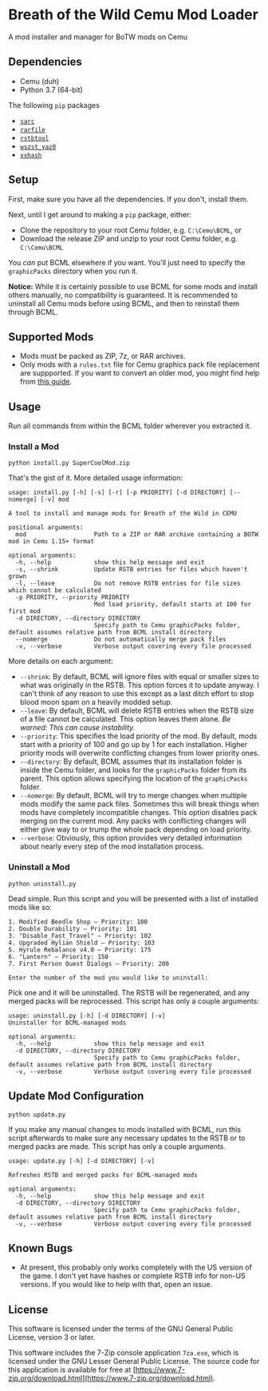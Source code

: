 # Breath of the Wild Cemu Mod Loader
A mod installer and manager for BoTW mods on Cemu

## Dependencies

* Cemu (duh)
* Python 3.7 (64-bit)

The following `pip` packages
* [`sarc`](https://pypi.org/project/sarc/)
* [`rarfile`](https://pypi.org/project/rarfile/)
* [`rstbtool`](https://pypi.org/project/rstb/)
* [`wszst_yaz0`](https://pypi.org/project/wszst-yaz0/)
* [`xxhash`](https://pypi.org/project/xxhash/)

## Setup

First, make sure you have all the dependencies. If you don't, install them.

Next, until I get around to making a `pip` package, either:

* Clone the repository to your root Cemu folder, e.g. `C:\Cemu\BCML`, or
* Download the release ZIP and unzip to your root Cemu folder, e.g. `C:\Cemu\BCML`

You *can* put BCML elsewhere if you want. You'll just need to specify the `graphicPacks` directory when you run it.

**Notice:** While it is certainly possible to use BCML for some mods and install others manually, no compatibility is guaranteed. It is recommended to uninstall all Cemu mods before using BCML, and then to reinstall them through BCML.

## Supported Mods

- Mods must be packed as ZIP, 7z, or  RAR archives.
- Only mods with a `rules.txt` file for Cemu graphics pack file replacement are suppported. If you want to convert an older mod, you might find help from [this guide](https://gamebanana.com/tuts/12493).

## Usage

Run all commands from within the BCML folder wherever you extracted it.

### Install a Mod

```
python install.py SuperCoolMod.zip
```

That's the gist of it. More detailed usage information:

```
usage: install.py [-h] [-s] [-r] [-p PRIORITY] [-d DIRECTORY] [--nomerge] [-v] mod

A tool to install and manage mods for Breath of the Wild in CEMU

positional arguments:
  mod                   Path to a ZIP or RAR archive containing a BOTW mod in Cemu 1.15+ format

optional arguments:
  -h, --help            show this help message and exit
  -s, --shrink          Update RSTB entries for files which haven't grown
  -l, --leave           Do not remove RSTB entries for file sizes which cannot be calculated
  -p PRIORITY, --priority PRIORITY
                        Mod load priority, default starts at 100 for first mod
  -d DIRECTORY, --directory DIRECTORY
                        Specify path to Cemu graphicPacks folder, default assumes relative path from BCML install directory
  --nomerge             Do not automatically merge pack files
  -v, --verbose         Verbose output covering every file processed
  ```

  More details on each argument:

  * `--shrink`: By default, BCML will ignore files with equal or smaller sizes to what was originally in the RSTB. This option forces it to update anyway. I can't think of any reason to use this except as a last ditch effort to stop blood moon spam on a heavily modded setup.
  * `--leave`: By default, BCML will delete RSTB entries when the RSTB size of a file cannot be calculated. This option leaves them alone. *Be warned: This can cause instability.*
  * `--priority`: This specifies the load priority of the mod. By default, mods start with a priority of 100 and go up by 1 for each installation. Higher priority mods will overwrite conflicting changes from lower priority ones.
  * `--directory`: By default, BCML assumes that its installation folder is inside the Cemu folder, and looks for the `graphicPacks` folder from its parent. This option allows specifying the location of the `graphicPacks` folder.
  * `--nomerge`: By default, BCML will try to merge changes when multiple mods modify the same pack files. Sometimes this will break things when mods have completely incompatible changes. This option disables pack merging on the current mod. Any packs with conflicting changes will either give way to or trump the whole pack depending on load priority.
  * `--verbose`: Obviously, this option provides very detailed information about nearly every step of the mod installation process.

### Uninstall a Mod

```
python uninstall.py
```

Dead simple. Run this script and you will be presented with a list of installed mods like so:

```
1. Modified Beedle Shop — Priority: 100
2. Double Durability — Priority: 101
3. "Disable_Fast_Travel" — Priority: 102
4. Upgraded Hylian Shield — Priority: 103
5. Hyrule Rebalance v4.0 — Priority: 175
6. "Lantern" — Priority: 150
7. First Person Quest Dialogs — Priority: 200

Enter the number of the mod you would like to uninstall:
```

Pick one and it will be uninstalled. The RSTB will be regenerated, and any merged packs will be reprocessed. This script has only a couple arguments:

```
usage: uninstall.py [-h] [-d DIRECTORY] [-v]
Uninstaller for BCML-managed mods

optional arguments:
  -h, --help            show this help message and exit
  -d DIRECTORY, --directory DIRECTORY
                        Specify path to Cemu graphicPacks folder, default assumes relative path from BCML install directory
  -v, --verbose         Verbose output covering every file processed
```

## Update Mod Configuration

```
python update.py
```

If you make any manual changes to mods installed with BCML, run this script afterwards to make sure any necessary updates to the RSTB or to merged packs are made. This script has only a couple arguments.

```
usage: update.py [-h] [-d DIRECTORY] [-v]

Refreshes RSTB and merged packs for BCML-managed mods

optional arguments:
  -h, --help            show this help message and exit
  -d DIRECTORY, --directory DIRECTORY
                        Specify path to Cemu graphicPacks folder, default assumes relative path from BCML install directory
  -v, --verbose         Verbose output covering every file processed
```

## Known Bugs

* At present, this probably only works completely with the US version of the game. I don't yet have hashes or complete RSTB info for non-US versions. If you would like to help with that, open an issue.

## License

This software is licensed under the terms of the GNU General Public License, version 3 or later.

This software includes the 7-Zip console application `7za.exe`, which is licensed under the GNU Lesser General Public License. The source code for this application is available for free at [https://www.7-zip.org/download.html](https://www.7-zip.org/download.html).